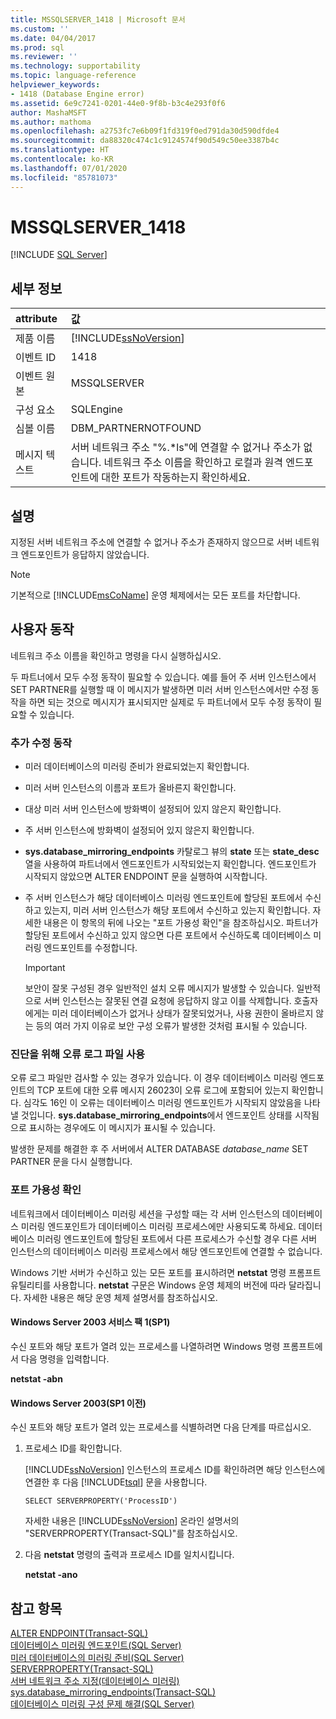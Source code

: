 ```yaml
---
title: MSSQLSERVER_1418 | Microsoft 문서
ms.custom: ''
ms.date: 04/04/2017
ms.prod: sql
ms.reviewer: ''
ms.technology: supportability
ms.topic: language-reference
helpviewer_keywords:
- 1418 (Database Engine error)
ms.assetid: 6e9c7241-0201-44e0-9f8b-b3c4e293f0f6
author: MashaMSFT
ms.author: mathoma
ms.openlocfilehash: a2753fc7e6b09f1fd319f0ed791da30d590dfde4
ms.sourcegitcommit: da88320c474c1c9124574f90d549c50ee3387b4c
ms.translationtype: HT
ms.contentlocale: ko-KR
ms.lasthandoff: 07/01/2020
ms.locfileid: "85781073"
---
```

# <a name="mssqlserver_1418"></a>MSSQLSERVER_1418
 [!INCLUDE [SQL Server](../../includes/applies-to-version/sqlserver.md)]
  
## <a name="details"></a>세부 정보  
  
| attribute | 값 |  
| :-------- | :---- |  
|제품 이름|[!INCLUDE[ssNoVersion](../../includes/ssnoversion-md.md)]|  
|이벤트 ID|1418|  
|이벤트 원본|MSSQLSERVER|  
|구성 요소|SQLEngine|  
|심볼 이름|DBM_PARTNERNOTFOUND|  
|메시지 텍스트|서버 네트워크 주소 "%.*ls"에 연결할 수 없거나 주소가 없습니다. 네트워크 주소 이름을 확인하고 로컬과 원격 엔드포인트에 대한 포트가 작동하는지 확인하세요.|  
  
## <a name="explanation"></a>설명  
지정된 서버 네트워크 주소에 연결할 수 없거나 주소가 존재하지 않으므로 서버 네트워크 엔드포인트가 응답하지 않았습니다.  
  
> [!NOTE]  
> 기본적으로 [!INCLUDE[msCoName](../../includes/msconame-md.md)] 운영 체제에서는 모든 포트를 차단합니다.  
  
## <a name="user-action"></a>사용자 동작  
네트워크 주소 이름을 확인하고 명령을 다시 실행하십시오.  
  
두 파트너에서 모두 수정 동작이 필요할 수 있습니다. 예를 들어 주 서버 인스턴스에서 SET PARTNER를 실행할 때 이 메시지가 발생하면 미러 서버 인스턴스에서만 수정 동작을 하면 되는 것으로 메시지가 표시되지만 실제로 두 파트너에서 모두 수정 동작이 필요할 수 있습니다.  
  
### <a name="additional-corrective-actions"></a>추가 수정 동작  
  
-   미러 데이터베이스의 미러링 준비가 완료되었는지 확인합니다.  
  
-   미러 서버 인스턴스의 이름과 포트가 올바른지 확인합니다.  
  
-   대상 미러 서버 인스턴스에 방화벽이 설정되어 있지 않은지 확인합니다.  
  
-   주 서버 인스턴스에 방화벽이 설정되어 있지 않은지 확인합니다.  
  
-   **sys.database_mirroring_endpoints** 카탈로그 뷰의 **state** 또는 **state_desc** 열을 사용하여 파트너에서 엔드포인트가 시작되었는지 확인합니다. 엔드포인트가 시작되지 않았으면 ALTER ENDPOINT 문을 실행하여 시작합니다.  
  
-   주 서버 인스턴스가 해당 데이터베이스 미러링 엔드포인트에 할당된 포트에서 수신하고 있는지, 미러 서버 인스턴스가 해당 포트에서 수신하고 있는지 확인합니다. 자세한 내용은 이 항목의 뒤에 나오는 "포트 가용성 확인"을 참조하십시오. 파트너가 할당된 포트에서 수신하고 있지 않으면 다른 포트에서 수신하도록 데이터베이스 미러링 엔드포인트를 수정합니다.  
  
    > [!IMPORTANT]  
    > 보안이 잘못 구성된 경우 일반적인 설치 오류 메시지가 발생할 수 있습니다. 일반적으로 서버 인스턴스는 잘못된 연결 요청에 응답하지 않고 이를 삭제합니다. 호출자에게는 미러 데이터베이스가 없거나 상태가 잘못되었거나, 사용 권한이 올바르지 않는 등의 여러 가지 이유로 보안 구성 오류가 발생한 것처럼 표시될 수 있습니다.  
  
### <a name="using-the-error-log-file-for-diagnosis"></a>진단을 위해 오류 로그 파일 사용  
오류 로그 파일만 검사할 수 있는 경우가 있습니다. 이 경우 데이터베이스 미러링 엔드포인트의 TCP 포트에 대한 오류 메시지 26023이 오류 로그에 포함되어 있는지 확인합니다. 심각도 16인 이 오류는 데이터베이스 미러링 엔드포인트가 시작되지 않았음을 나타낼 것입니다. **sys.database_mirroring_endpoints**에서 엔드포인트 상태를 시작됨으로 표시하는 경우에도 이 메시지가 표시될 수 있습니다.  
  
발생한 문제를 해결한 후 주 서버에서 ALTER DATABASE *database_name* SET PARTNER 문을 다시 실행합니다.  
  
### <a name="verifying-port-availability"></a>포트 가용성 확인  
네트워크에서 데이터베이스 미러링 세션을 구성할 때는 각 서버 인스턴스의 데이터베이스 미러링 엔드포인트가 데이터베이스 미러링 프로세스에만 사용되도록 하세요. 데이터베이스 미러링 엔드포인트에 할당된 포트에서 다른 프로세스가 수신할 경우 다른 서버 인스턴스의 데이터베이스 미러링 프로세스에서 해당 엔드포인트에 연결할 수 없습니다.  
  
Windows 기반 서버가 수신하고 있는 모든 포트를 표시하려면 **netstat** 명령 프롬프트 유틸리티를 사용합니다. **netstat** 구문은 Windows 운영 체제의 버전에 따라 달라집니다. 자세한 내용은 해당 운영 체제 설명서를 참조하십시오.  
  
#### <a name="windows-server-2003-service-pack-1-sp1"></a>Windows Server 2003 서비스 팩 1(SP1)  
수신 포트와 해당 포트가 열려 있는 프로세스를 나열하려면 Windows 명령 프롬프트에서 다음 명령을 입력합니다.  
  
**netstat -abn**  
  
#### <a name="windows-server-2003-pre-sp1"></a>Windows Server 2003(SP1 이전)  
수신 포트와 해당 포트가 열려 있는 프로세스를 식별하려면 다음 단계를 따르십시오.  
  
1.  프로세스 ID를 확인합니다.  
  
    [!INCLUDE[ssNoVersion](../../includes/ssnoversion-md.md)] 인스턴스의 프로세스 ID를 확인하려면 해당 인스턴스에 연결한 후 다음 [!INCLUDE[tsql](../../includes/tsql-md.md)] 문을 사용합니다.  
  
    ```  
    SELECT SERVERPROPERTY('ProcessID')   
    ```  
  
    자세한 내용은 [!INCLUDE[ssNoVersion](../../includes/ssnoversion-md.md)] 온라인 설명서의 "SERVERPROPERTY(Transact-SQL)"를 참조하십시오.  
  
2.  다음 **netstat** 명령의 출력과 프로세스 ID를 일치시킵니다.  
  
    **netstat -ano**  
  
## <a name="see-also"></a>참고 항목  
[ALTER ENDPOINT&#40;Transact-SQL&#41;](~/t-sql/statements/alter-endpoint-transact-sql.md)  
[데이터베이스 미러링 엔드포인트&#40;SQL Server&#41;](~/database-engine/database-mirroring/the-database-mirroring-endpoint-sql-server.md)  
[미러 데이터베이스의 미러링 준비&#40;SQL Server&#41;](~/database-engine/database-mirroring/prepare-a-mirror-database-for-mirroring-sql-server.md)  
[SERVERPROPERTY&#40;Transact-SQL&#41;](~/t-sql/functions/serverproperty-transact-sql.md)  
[서버 네트워크 주소 지정&#40;데이터베이스 미러링&#41;](~/database-engine/database-mirroring/specify-a-server-network-address-database-mirroring.md)  
[sys.database_mirroring_endpoints&#40;Transact-SQL&#41;](~/relational-databases/system-catalog-views/sys-database-mirroring-endpoints-transact-sql.md)  
[데이터베이스 미러링 구성 문제 해결&#40;SQL Server&#41;](~/database-engine/database-mirroring/troubleshoot-database-mirroring-configuration-sql-server.md)  
  
